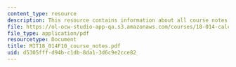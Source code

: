 ```yaml
---
content_type: resource
description: This resource contains information about all course notes.
file: https://ol-ocw-studio-app-qa.s3.amazonaws.com/courses/18-014-calculus-with-theory-fall-2010/d5305fffd94bc1db8da13d6c9e2cce82_MIT18_014F10_course_notes.pdf
file_type: application/pdf
resourcetype: Document
title: MIT18_014F10_course_notes.pdf
uid: d5305fff-d94b-c1db-8da1-3d6c9e2cce82
---
```

